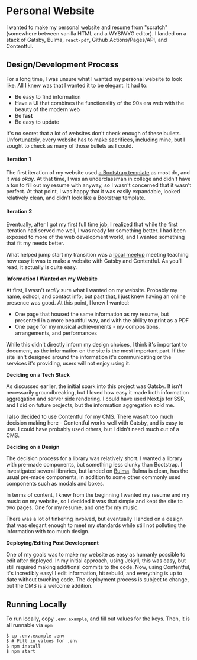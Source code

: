 # Personal Website

I wanted to make my personal website and resume from "scratch" (somewhere between vanilla HTML and a WYSIWYG editor). I landed on a stack of Gatsby, Bulma, `react-pdf`, Github Actions/Pages/API, and Contentful.

## Design/Development Process

For a long time, I was unsure what I wanted my personal website to look like.
All I knew was that I wanted it to be elegant. It had to:

- Be easy to find information
- Have a UI that combines the functionality of the 90s era web with the beauty 
  of the modern web
- Be **fast**
- Be easy to update
  
It's no secret that a lot of websites don't check enough of these bullets.
Unfortunately, every website has to make sacrifices, including mine, but I sought
to check as many of those bullets as I could.

#### Iteration 1

The first iteration of my website used [a Bootstrap template](https://github.com/StartBootstrap/startbootstrap-resume)
as most do, and it was _okay_. At that time, I was an underclassman in college and
didn't have a ton to fill out my resume with anyway, so I wasn't concerned that it
wasn't perfect. At that point, I was happy that it was easily expandable, looked relatively
clean, and didn't look like a Bootstrap template.

#### Iteration 2

Eventually, after I got my first full time job, I realized that while the first iteration 
had served me well, I was ready for something better. I had been exposed to more of
the web development world, and I wanted something that fit my needs better.

What helped jump start my transition was a [local meetup](https://clereact.dev/) meeting
teaching how easy it was to make a website with Gatsby and Contentful. As you'll read, it
actually is quite easy.

**Information I Wanted on my Website**

At first, I wasn't _really_ sure what I wanted on my website. Probably my name,
school, and contact info, but past that, I just knew having an online presence was good.
At this point, I knew I wanted:

- One page that housed the same information as my resume, but presented in a more beautiful
  way, and with the ability to print as a PDF
- One page for my musical achievements - my compositions, arrangements, and performances

While this didn't directly inform my design choices, I think it's important to document, as
the information on the site is the most important part. If the site isn't designed around the
information it's communicating or the services it's providing, users will not enjoy using it.

**Deciding on a Tech Stack**

As discussed earlier, the initial spark into this project was Gatsby. It isn't necessarily groundbreaking,
but I loved how easy it made both information aggregation and server side rendering. I could have used
Next.js for SSR, and I did on future projects, but the information aggregation sold me.

I also decided to use Contentful for my CMS. There wasn't too much decision making here - 
Contentful works well with Gatsby, and is easy to use. I could have probably used others, but
I didn't need much out of a CMS.

**Deciding on a Design**

The decision process for a library was relatively short. I wanted a library with pre-made components,
but something less clunky than Bootstrap. I investigated several libraries, but landed on [Bulma](https://bulma.io/).
Bulma is clean, has the usual pre-made components, in addition to some other commonly used 
components such as modals and boxes.

In terms of content, I knew from the beginning I wanted my resume and my music on my website, so I 
decided it was that simple and kept the site to two pages. One for my resume, and one for my music.

There was a lot of tinkering involved, but eventually I landed on a design that was elegant enough to
meet my standards while still not polluting the information with too much design.

**Deploying/Editing Post Development**

One of my goals was to make my website as easy as humanly possible to edit after deployed.
In my initial approach, using Jekyll, this was easy, but still required making additional commits
to the code. Now, using Contentful, it's incredibly easy! I edit information, hit rebuild, and
everything is up to date without touching code. The deployment process is subject to change,
but the CMS is a welcome addition.

## Running Locally

To run locally, copy `.env.example`, and fill out values for the keys. Then,
it is all runnable via `npm`

    $ cp .env.example .env
    $ # Fill in values for .env
    $ npm install
    $ npm start

